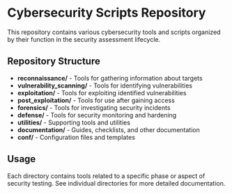 # Cybersecurity Scripts Repository

This repository contains various cybersecurity tools and scripts organized by their function in the security assessment lifecycle.

## Repository Structure

- **reconnaissance/** - Tools for gathering information about targets
- **vulnerability_scanning/** - Tools for identifying vulnerabilities
- **exploitation/** - Tools for exploiting identified vulnerabilities
- **post_exploitation/** - Tools for use after gaining access
- **forensics/** - Tools for investigating security incidents
- **defense/** - Tools for security monitoring and hardening
- **utilities/** - Supporting tools and utilities
- **documentation/** - Guides, checklists, and other documentation
- **conf/** - Configuration files and templates

## Usage

Each directory contains tools related to a specific phase or aspect of security testing. See individual directories for more detailed documentation.
